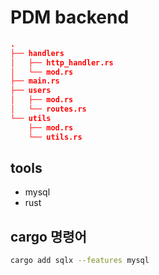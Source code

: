 # PDM backend

```json
.
├── handlers
│   ├── http_handler.rs
│   └── mod.rs
├── main.rs
├── users
│   ├── mod.rs
│   └── routes.rs
└── utils
    ├── mod.rs
    └── utils.rs
```

## tools
- mysql
- rust



## cargo 명령어

```bash
cargo add sqlx --features mysql
```
